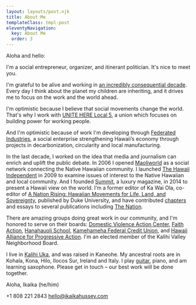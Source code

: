 ```yaml
---
layout: layouts/post.njk
title: About Me
templateClass: tmpl-post
eleventyNavigation:
  key: About Me
  order: 3
---
```

Aloha and hello:

I'm a social entrepreneur, organizer, and itinerant politician. It's nice to meet you.

I'm grateful to be alive and working in <a href="https://www.ipcc.ch/2018/10/08/summary-for-policymakers-of-ipcc-special-report-on-global-warming-of-1-5c-approved-by-governments/">an incredibly consequential decade</a>. Every day I think about the planet my children are inheriting, and it drives me to focus on the work and the world ahead.

I'm optimistic because I believe that social movements change the world. That's why I work with <a href="http://unitehere5.org/">UNITE HERE Local 5</a>, a union which focuses on building power for working people.

And I'm optimistic because of work I'm developing through <a href="https://hawaii.federated.industries">Federated Industries</a>, a social enterprise strengthening Hawaii’s economy through projects in decarbonization, circularity and local manufacturing. 

In the last decade, I worked on the idea that media and journalism can enrich and uplift the public debate. In 2006 I opened <a href="http://maoliworld.com">Maoliworld</a> as a social network connecting the Native Hawaiian community. I launched <a href="https://thehawaiiindependent.com">The Hawaii Independent</a> in 2009 to examine issues of interest to the Native Hawaiian and local community. And I founded <a href="https://summitzine.com">Summit</a>, a luxury magazine, in 2014 to present a Hawaii view on the world. I’m a former editor of Ka Wai Ola, co-editor of <a href="https://read.dukeupress.edu/books/book/258/A-Nation-RisingHawaiian-Movements-for-Life-Land">A Nation Rising: Hawaiian Movements for Life, Land, and Sovereignty</a>, published by Duke University, and have contributed <a href="https://uhpress.hawaii.edu/product/social-change-in-west-maui/">chapters</a> and essays to several publications including <a href="https://www.thenation.com/article/archive/hawaii-needs-you/">The Nation</a>.

There are amazing groups doing great work in our community, and I'm honored to serve on their boards: <a href="https://domesticviolenceactioncenter.org">Domestic Violence Action Center</a>, <a href="http://faithactionhawaii.org">Faith Action</a>, <a href="http://hanahauoli.org">Hanahauoli School</a>, <a href="http://kamehamehafcu.org">Kamehameha Federal Credit Union</a>, and <a href="http://hapahi.org">Hawaii Alliance for Progressive Action</a>. I'm an elected member of the Kalihi Valley Neighborhood Board.

I live in <a href="https://kalihi.org">Kalihi Uka</a>, and was raised in Kaneohe. My ancestral roots are in Kohala, Kona, Hilo, Ilocos Sur, Ireland and Italy. I play <a href="https://jamarek.band/">guitar</a>, piano, and am learning saxophone. Please get in touch – our best work will be done together.

Aloha,
Ikaika (he/him)

+1 808 221 2843
hello@ikaikahussey.com